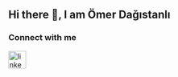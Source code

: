 ## Hi there 👋, I am Ömer Dağıstanlı

### Connect with me

[<img src='https://cdn.jsdelivr.net/npm/simple-icons@3.0.1/icons/linkedin.svg' alt='linkedin' height='35'>](https://www.linkedin.com/in/omerdagistanli/) 
